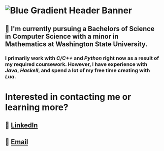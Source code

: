 # ![Blue Gradient Header Banner](https://github.com/Josh-Abbott/Josh-Abbott/assets/122472243/3fc21bf2-c93b-4efe-9664-ea8637d0f207)


## 👋 I'm currently pursuing a Bachelors of Science in Computer Science with a minor in Mathematics at Washington State University.
### I primarily work with _C/C++_ and _Python_ right now as a result of my required coursework. However, I have experience with _Java_, _Haskell_, and spend a lot of my free time creating with _Lua_.

# Interested in contacting me or learning more?
## 🔗 [LinkedIn](https://www.linkedin.com/in/josh-m-abbott/)
## 📧 [Email](mailto:abbott.m.josh@gmail.com)
